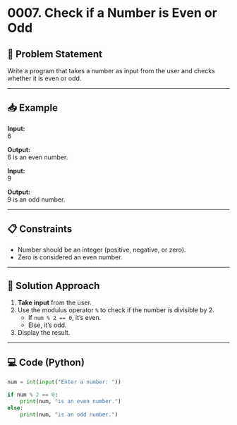 # 0007. Check if a Number is Even or Odd

## 📝 Problem Statement

Write a program that takes a number as input from the user and checks whether it is even or odd.

---

## 📥 Example

**Input:**  
6

**Output:**  
6 is an even number.

**Input:**  
9

**Output:**  
9 is an odd number.

---

## 📋 Constraints

- Number should be an integer (positive, negative, or zero).
- Zero is considered an even number.

---

## 🧠 Solution Approach

1. **Take input** from the user.
2. Use the modulus operator `%` to check if the number is divisible by 2.
   - If `num % 2 == 0`, it’s even.
   - Else, it’s odd.
3. Display the result.

---

## 💻 Code (Python)

```python
num = int(input("Enter a number: "))

if num % 2 == 0:
    print(num, "is an even number.")
else:
    print(num, "is an odd number.")
